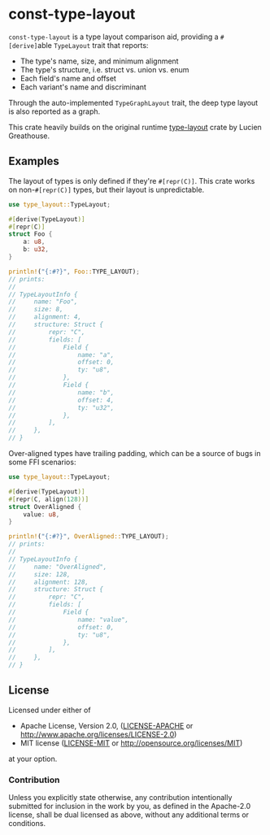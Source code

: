 # const-type-layout

`const-type-layout` is a type layout comparison aid, providing a `#[derive]`able `TypeLayout` trait
that reports:
- The type's name, size, and minimum alignment
- The type's structure, i.e. struct vs. union vs. enum
- Each field's name and offset
- Each variant's name and discriminant

Through the auto-implemented `TypeGraphLayout` trait, the deep type layout is also reported as a graph.

This crate heavily builds on the original runtime [type-layout](https://github.com/LPGhatguy/type-layout) crate by Lucien Greathouse.

## Examples

The layout of types is only defined if they're `#[repr(C)]`. This crate works on
non-`#[repr(C)]` types, but their layout is unpredictable.

```rust
use type_layout::TypeLayout;

#[derive(TypeLayout)]
#[repr(C)]
struct Foo {
    a: u8,
    b: u32,
}

println!("{:#?}", Foo::TYPE_LAYOUT);
// prints:
//
// TypeLayoutInfo {
//     name: "Foo",
//     size: 8,
//     alignment: 4,
//     structure: Struct {
//         repr: "C",
//         fields: [
//             Field {
//                 name: "a",
//                 offset: 0,
//                 ty: "u8",
//             },
//             Field {
//                 name: "b",
//                 offset: 4,
//                 ty: "u32",
//             },
//         ],
//     },
// }
```

Over-aligned types have trailing padding, which can be a source of bugs in some
FFI scenarios:

```rust
use type_layout::TypeLayout;

#[derive(TypeLayout)]
#[repr(C, align(128))]
struct OverAligned {
    value: u8,
}

println!("{:#?}", OverAligned::TYPE_LAYOUT);
// prints:
//
// TypeLayoutInfo {
//     name: "OverAligned",
//     size: 128,
//     alignment: 128,
//     structure: Struct {
//         repr: "C",
//         fields: [
//             Field {
//                 name: "value",
//                 offset: 0,
//                 ty: "u8",
//             },
//         ],
//     },
// }
```

## License

Licensed under either of

 * Apache License, Version 2.0, ([LICENSE-APACHE](LICENSE-APACHE) or http://www.apache.org/licenses/LICENSE-2.0)
 * MIT license ([LICENSE-MIT](LICENSE-MIT) or http://opensource.org/licenses/MIT)

at your option.

### Contribution
Unless you explicitly state otherwise, any contribution intentionally submitted for inclusion in the work by you, as defined in the Apache-2.0 license, shall be dual licensed as above, without any additional terms or conditions.
